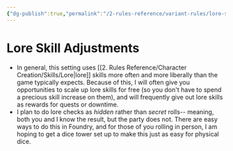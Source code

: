 ```yaml
---
{"dg-publish":true,"permalink":"/2-rules-reference/variant-rules/lore-skill-adjustments/"}
---
```


# Lore Skill Adjustments

- In general, this setting uses [[2. Rules Reference/Character Creation/Skills/Lore\|lore]] skills more often and more liberally than the game typically expects. Because of this, I will often give you opportunities to scale up lore skills for free (so you don't have to spend a precious skill increase on them), and will frequently give out lore skills as rewards for quests or downtime. 
- I plan to do lore checks as *hidden* rather than *secret* rolls-- meaning, both you and I know the result, but the party does not. There are easy ways to do this in Foundry, and for those of you rolling in person, I am hoping to get a dice tower set up to make this just as easy for physical dice. 
